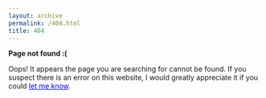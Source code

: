 ```yaml
---
layout: archive
permalink: /404.html
title: 404
---
```


<p><strong>Page not found :(</strong></p>
  <p>Oops! It appears the page you are searching for cannot be found. If you suspect there is an error on this website, I would greatly appreciate it if you could <a href="/contact"  style="color:blue;">let me know</a>.</p>